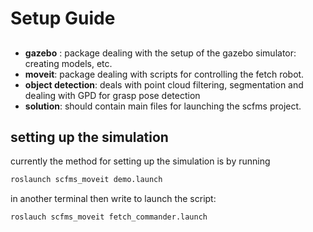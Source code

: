 # Setup Guide

##
- **gazebo** : package dealing with the setup of the gazebo simulator: creating models, etc.
- **moveit**: package dealing with scripts for controlling the fetch robot. 
- **object detection**: deals with point cloud filtering, segmentation and dealing with GPD for grasp pose detection
- **solution**: should contain main files for launching the scfms project. 



## setting up the simulation

currently the method for setting up the simulation is by running 
```bash
roslaunch scfms_moveit demo.launch
```

in another terminal then write to launch the script:
```bash
roslauch scfms_moveit fetch_commander.launch
```
